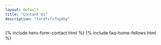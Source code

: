 ```yaml
---
layout: default
title: "Contant Us"
description: "lordfsfsfhgdhg"
---
```


{% include hero-form-contact.html %}
{% include faq-home-fellows.html %}